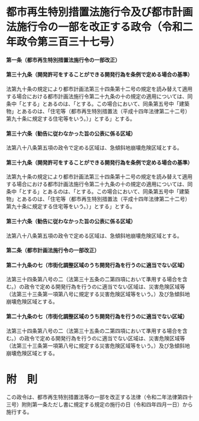 # 都市再生特別措置法施行令及び都市計画法施行令の一部を改正する政令（令和二年政令第三百三十七号）
#### 第一条（都市再生特別措置法施行令の一部改正）
#### 第三十九条（開発許可をすることができる開発行為を条例で定める場合の基準）
法第九十条の規定により都市計画法第三十四条第十二号の規定を読み替えて適用する場合における都市計画法施行令第二十九条の十の規定の適用については、同条中「とする」とあるのは、「とする。この場合において、同条第五号中「建築物」とあるのは、「住宅等（都市再生特別措置法（平成十四年法律第二十二号）第九十条に規定する住宅等をいう。）」とする」とする。
#### 第三十六条（勧告に従わなかった旨の公表に係る区域）
法第八十八条第五項の政令で定める区域は、急傾斜地崩壊危険区域とする。
#### 第三十九条（開発許可をすることができる開発行為を条例で定める場合の基準）
法第九十条の規定により都市計画法第三十四条第十二号の規定を読み替えて適用する場合における都市計画法施行令第二十九条の十の規定の適用については、同条中「とする」とあるのは、「とする。この場合において、同条第五号中「建築物」とあるのは、「住宅等（都市再生特別措置法（平成十四年法律第二十二号）第九十条に規定する住宅等をいう。）」とする」とする。
#### 第三十六条（勧告に従わなかった旨の公表に係る区域）
法第八十八条第五項の政令で定める区域は、急傾斜地崩壊危険区域とする。
#### 第二条（都市計画法施行令の一部改正）
#### 第二十九条の七（市街化調整区域のうち開発行為を行うのに適当でない区域）
法第三十四条第八号の二（法第三十五条の二第四項において準用する場合を含む。）の政令で定める開発行為を行うのに適当でない区域は、災害危険区域等（法第三十三条第一項第八号に規定する災害危険区域等をいう。）及び急傾斜地崩壊危険区域とする。
#### 第二十九条の七（市街化調整区域のうち開発行為を行うのに適当でない区域）
法第三十四条第八号の二（法第三十五条の二第四項において準用する場合を含む。）の政令で定める開発行為を行うのに適当でない区域は、災害危険区域等（法第三十三条第一項第八号に規定する災害危険区域等をいう。）及び急傾斜地崩壊危険区域とする。
# 附　則
この政令は、都市再生特別措置法等の一部を改正する法律（令和二年法律第四十三号）附則第一条ただし書に規定する規定の施行の日（令和四年四月一日）から施行する。
